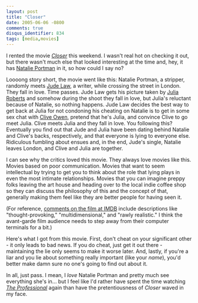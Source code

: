 ```yaml
---
layout: post
title: "Closer"
date: 2005-06-06 -0800
comments: true
disqus_identifier: 834
tags: [media,movies]
---
```

I rented the movie
[*Closer*](http://www.amazon.com/exec/obidos/ASIN/B0007OCG4W/mhsvortex)
this weekend. I wasn't real hot on checking it out, but there wasn't
much else that looked interesting at the time and, hey, it has [Natalie
Portman](http://us.imdb.com/name/nm0000204/) in it, so how could I say
no?

 Loooong story short, the movie went like this: Natalie Portman, a
stripper, randomly meets [Jude Law](http://us.imdb.com/name/nm0000179/),
a writer, while crossing the street in London. They fall in love. Time
passes. Jude Law gets his picture taken by [Julia
Roberts](http://us.imdb.com/name/nm0000210/) and somehow during the
shoot they fall in love, but Julia's reluctant because of Natalie, so
nothing happens. Jude Law decides the best way to get back at Julia for
not condoning his cheating on Natalie is to get in some sex chat with
[Clive Owen](http://us.imdb.com/name/nm0654110/), pretend that he's
Julia, and convince Clive to go meet Julia. Clive meets Julia and they
fall in love. You following this? Eventually you find out that Jude and
Julia have been dating behind Natalie and Clive's backs, respectively,
and that everyone is lying to everyone else. Ridiculous fumbling about
ensues and, in the end, Jude's single, Natalie leaves London, and Clive
and Julia are together.

 I can see why the critics loved this movie. They always love movies
like this. Movies based on poor communication. Movies that want to seem
intellectual by trying to get you to think about the role that lying
plays in even the most intimate relationships. Movies that you can
imagine preppy folks leaving the art house and heading over to the local
indie coffee shop so they can discuss the philosophy of this and the
concept of that, generally making them feel like they are better people
for having seen it.

 (For reference, [comments on the film at
IMDB](http://us.imdb.com/title/tt0376541/#comment) include descriptions
like "thought-provoking," "multidimensional," and "rawly realistic." I
think the avant-garde film audience needs to step away from their
computer terminals for a bit.)

 Here's what I got from this movie. First, don't cheat on your
significant other - it only leads to bad news. If you do cheat, just get
it out there - maintaining the lie only seems to make it worse later.
And, lastly, if you're a liar and you lie about something really
important (like your *name*), you'd better make damn sure no one's going
to find out about it.

 In all, just pass. I mean, I *love* Natalie Portman and pretty much see
everything she's in... but I feel like I'd rather have spent the time
watching [*The
Professional*](http://www.amazon.com/exec/obidos/ASIN/B00004YYDI/mhsvortex)
again than have the pretentiousness of *Closer* waved in my face.
